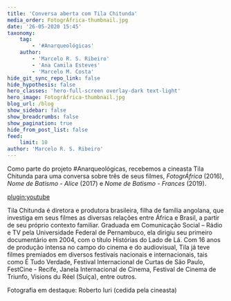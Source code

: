 ```yaml
---
title: 'Conversa aberta com Tila Chitunda'
media_order: FotogrÁfrica-thumbnail.jpg
date: '26-05-2020 15:45'
taxonomy:
    tag:
        - '#Anarqueológicas'
    author:
        - 'Marcelo R. S. Ribeiro'
        - 'Ana Camila Esteves'
        - 'Marcelo M. Costa'
hide_git_sync_repo_link: false
hide_hypothesis: false
hero_classes: 'hero-full-screen overlay-dark text-light'
hero_image: FotogrÁfrica-thumbnail.jpg
blog_url: /blog
show_sidebar: false
show_breadcrumbs: false
show_pagination: true
hide_from_post_list: false
feed:
    limit: 10
author: 'Marcelo R. S. Ribeiro'
---
```


Como parte do projeto #Anarqueológicas, recebemos a cineasta Tila Chitunda para uma conversa sobre três de seus filmes, _FotogrÁfrica_ (2016), _Nome de Batismo - Alice_ (2017) e _Nome de Batismo - Frances_ (2019).

[plugin:youtube](https://youtu.be/qq9nyOOECXE)

Tila Chitunda é diretora e produtora brasileira, filha de família angolana, que investiga em seus filmes as diversas relações entre África e Brasil, a partir de seu próprio contexto familiar. Graduada em Comunicação Social – Rádio e TV pela Universidade Federal de Pernambuco, ela dirigiu seu primeiro documentário em 2004, com o título Histórias do Lado de Lá. Com 16 anos de produção intensa no campo do cinema e do audiovisual, Tila já teve filmes premiados em diversos festivais nacionais e internacionais, tais como É Tudo Verdade, Festival Internacional de Curtas de São Paulo, FestCine - Recife, Janela Internacional de Cinema, Festival de Cinema de Triunfo, Visions du Réel (Suíça), entre outros.

Fotografia em destaque: Roberto Iuri (cedida pela cineasta)